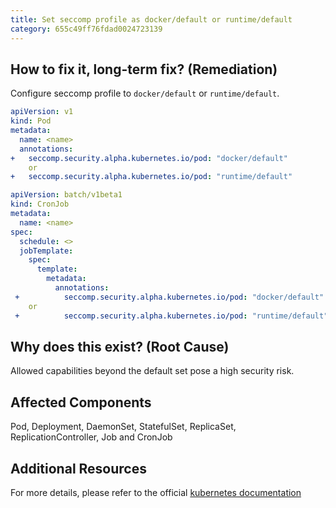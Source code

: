 ```yaml
---
title: Set seccomp profile as docker/default or runtime/default
category: 655c49ff76fdad0024723139
---
```


## How to fix it, long-term fix? (Remediation)

Configure seccomp profile to `docker/default` or `runtime/default`.

```yaml Pod
apiVersion: v1
kind: Pod
metadata:
  name: <name>
  annotations:
+   seccomp.security.alpha.kubernetes.io/pod: "docker/default" 
    or
+   seccomp.security.alpha.kubernetes.io/pod: "runtime/default"
```
```yaml CronJob
apiVersion: batch/v1beta1
kind: CronJob
metadata:
  name: <name>
spec:
  schedule: <>
  jobTemplate:
    spec:
      template:
        metadata:
          annotations:
 +          seccomp.security.alpha.kubernetes.io/pod: "docker/default" 
    or
 +          seccomp.security.alpha.kubernetes.io/pod: "runtime/default"
```

## Why does this exist? (Root Cause)

Allowed capabilities beyond the default set pose a high security risk.

## Affected Components

Pod, Deployment, DaemonSet, StatefulSet, ReplicaSet, ReplicationController, Job and CronJob

## Additional Resources

For more details, please refer to the official [kubernetes documentation](https://kubernetes.io/docs/tutorials/security/seccomp/)